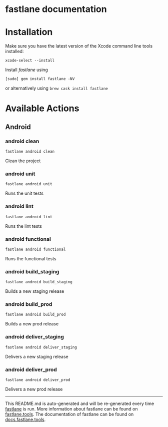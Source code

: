 fastlane documentation
================
# Installation

Make sure you have the latest version of the Xcode command line tools installed:

```
xcode-select --install
```

Install _fastlane_ using
```
[sudo] gem install fastlane -NV
```
or alternatively using `brew cask install fastlane`

# Available Actions
## Android
### android clean
```
fastlane android clean
```
Clean the project
### android unit
```
fastlane android unit
```
Runs the unit tests
### android lint
```
fastlane android lint
```
Runs the lint tests
### android functional
```
fastlane android functional
```
Runs the functional tests
### android build_staging
```
fastlane android build_staging
```
Builds a new staging release
### android build_prod
```
fastlane android build_prod
```
Builds a new prod release
### android deliver_staging
```
fastlane android deliver_staging
```
Delivers a new staging release
### android deliver_prod
```
fastlane android deliver_prod
```
Delivers a new prod release

----

This README.md is auto-generated and will be re-generated every time [fastlane](https://fastlane.tools) is run.
More information about fastlane can be found on [fastlane.tools](https://fastlane.tools).
The documentation of fastlane can be found on [docs.fastlane.tools](https://docs.fastlane.tools).
